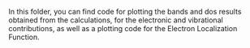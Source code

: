 In this folder, you can find code for plotting the bands and dos results obtained from the calculations, for the electronic and vibrational contributions, as well as a plotting code for the Electron Localization Function. 

